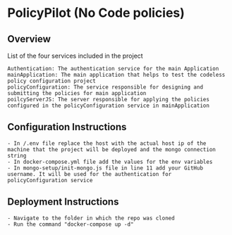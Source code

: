# PolicyPilot (No Code policies)

## Overview

List of the four services included in the project

    Authentication: The authentication service for the main Application
    mainApplication: The main application that helps to test the codeless policy configuration project
    policyConfiguration: The service responsible for designing and submitting the policies for main application
    poilcyServerJS: The server responsible for applying the policies configured in the policyConfiguration service in mainApplication

## Configuration Instructions

    - In /.env file replace the host with the actual host ip of the machine that the project will be deployed and the mongo connection string
    - In docker-compose.yml file add the values for the env variables
    - In mongo-setup/init-mongo.js file in line 11 add your GitHub username. It will be used for the authentication for policyConfiguration service

## Deployment Instructions

    - Navigate to the folder in which the repo was cloned
    - Run the command "docker-compose up -d"
